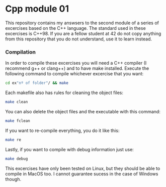 # Cpp module 01
This repository contains my answsers to the second module of a series of excercises based on the C++ language. The standard used in these excercises is C++98. If you are a fellow student at 42 do not copy anything from this repository that you do not understand, use it to learn instead.

### Compilation
In order to compile these excercises you will need a C++ compiler (I recommend g++ or clang++) and to have make installed. Execute the following command to compile whichever excercise that you want:
```bash
cd ex"nº of folder"/ && make
```

Each makefile also has rules for cleaning the object files:
```bash
make clean
```
You can also delete the object files and the executable with this command:
```bash
make fclean
```
If you want to re-compile everything, you do it like this:
```bash
make re
```
Lastly, if you want to compile with debug information just use:
```bash
make debug
```

This excercises have only been tested on Linux, but they should be able to compile in MacOS too. I cannot guarantee sucess in the case of Windows though.
